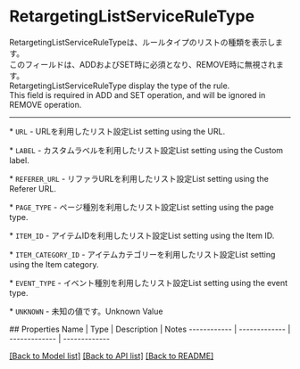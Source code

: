 # RetargetingListServiceRuleType

<div lang=\"ja\"> RetargetingListServiceRuleTypeは、ルールタイプのリストの種類を表示します。<br> このフィールドは、ADDおよびSET時に必須となり、REMOVE時に無視されます。 </div> <div lang=\"en\"> RetargetingListServiceRuleType display the type of the rule. <br> This field is required in ADD and SET operation, and will be ignored in REMOVE operation. </div> <hr> <p>* <code>URL</code> - <span lang=\"ja\">URLを利用したリスト設定</span><span lang=\"en\">List setting using the URL.</span></p> <p>* <code>LABEL</code> - <span lang=\"ja\">カスタムラベルを利用したリスト設定</span><span lang=\"en\">List setting using the Custom label.</span></p> <p>* <code>REFERER_URL</code> - <span lang=\"ja\">リファラURLを利用したリスト設定</span><span lang=\"en\">List setting using the Referer URL.</span></p> <p>* <code>PAGE_TYPE</code> - <span lang=\"ja\">ページ種別を利用したリスト設定</span><span lang=\"en\">List setting using the page type.</span></p> <p>* <code>ITEM_ID</code> - <span lang=\"ja\">アイテムIDを利用したリスト設定</span><span lang=\"en\">List setting using the Item ID.</span></p> <p>* <code>ITEM_CATEGORY_ID</code> - <span lang=\"ja\">アイテムカテゴリーを利用したリスト設定</span><span lang=\"en\">List setting using the Item category.</span></p> <p>* <code>EVENT_TYPE</code> - <span lang=\"ja\">イベント種別を利用したリスト設定</span><span lang=\"en\">List setting using the event type.</span></p> <p>* <code>UNKNOWN</code> - <span lang=\"ja\">未知の値です。</span><span lang=\"en\">Unknown Value</span></p> 
## Properties
Name | Type | Description | Notes
------------ | ------------- | ------------- | -------------

[[Back to Model list]](../README.md#documentation-for-models) [[Back to API list]](../README.md#documentation-for-api-endpoints) [[Back to README]](../README.md)


